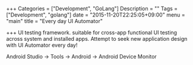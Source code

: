 +++
Categories = ["Development", "GoLang"]
Description = ""
Tags = ["Development", "golang"]
date = "2015-11-20T22:25:05+09:00"
menu = "main"
title = "Every day UI Automator"

+++
UI testing framework. suitable for cross-app functional UI testing across system and installed apps.
Attempt to seek new application design with UI Automator every day!

Android Studio -> Tools -> Android -> Android Device Monitor 

